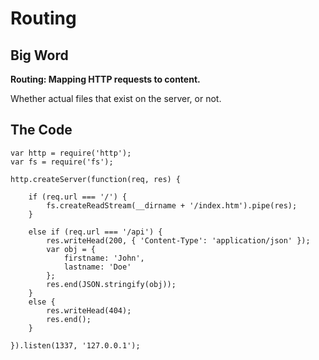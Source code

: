 # Routing

## Big Word

**Routing: Mapping HTTP requests to content.**

Whether actual files that exist on the server, or not.

## The Code

```
var http = require('http');
var fs = require('fs');

http.createServer(function(req, res) {

    if (req.url === '/') {
        fs.createReadStream(__dirname + '/index.htm').pipe(res);
    }

    else if (req.url === '/api') {
        res.writeHead(200, { 'Content-Type': 'application/json' });
        var obj = {
            firstname: 'John',
            lastname: 'Doe'
        };
        res.end(JSON.stringify(obj));
    }
    else {
        res.writeHead(404);
        res.end();
    }

}).listen(1337, '127.0.0.1');

```
